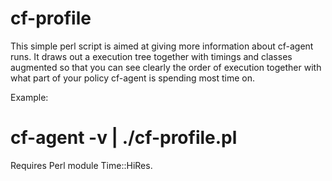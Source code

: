 cf-profile
==========
This simple perl script is aimed at giving more information about cf-agent runs. It draws out a execution tree
together with timings and classes augmented so that you can see clearly the order of execution together with what
part of your policy cf-agent is spending most time on.

Example:

# cf-agent -v | ./cf-profile.pl

Requires Perl module Time::HiRes.
